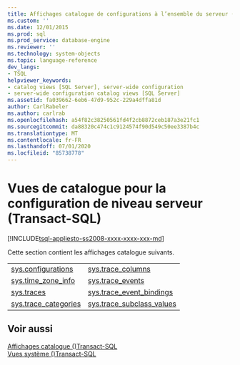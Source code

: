 ```yaml
---
title: Affichages catalogue de configurations à l’ensemble du serveur (Transact-SQL) | Microsoft Docs
ms.custom: ''
ms.date: 12/01/2015
ms.prod: sql
ms.prod_service: database-engine
ms.reviewer: ''
ms.technology: system-objects
ms.topic: language-reference
dev_langs:
- TSQL
helpviewer_keywords:
- catalog views [SQL Server], server-wide configuration
- server-wide configuration catalog views [SQL Server]
ms.assetid: fa039662-6eb6-47d9-952c-229a4dffa81d
author: CarlRabeler
ms.author: carlrab
ms.openlocfilehash: a54f82c38250561fd4f2cb8872ceb187a3e21fc1
ms.sourcegitcommit: da88320c474c1c9124574f90d549c50ee3387b4c
ms.translationtype: MT
ms.contentlocale: fr-FR
ms.lasthandoff: 07/01/2020
ms.locfileid: "85738778"
---
```

# <a name="server-wide-configuration-catalog-views-transact-sql"></a>Vues de catalogue pour la configuration de niveau serveur (Transact-SQL)
[!INCLUDE[tsql-appliesto-ss2008-xxxx-xxxx-xxx-md](../../includes/applies-to-version/sqlserver.md)]

  Cette section contient les affichages catalogue suivants.  
  
|||  
|-|-|  
|[sys.configurations](../../relational-databases/system-catalog-views/sys-configurations-transact-sql.md)|[sys.trace_columns](../../relational-databases/system-catalog-views/sys-trace-columns-transact-sql.md)|  
|[sys.time_zone_info](../../relational-databases/system-catalog-views/sys-time-zone-info-transact-sql.md)|[sys.trace_events](../../relational-databases/system-catalog-views/sys-trace-events-transact-sql.md)|  
|[sys.traces](../../relational-databases/system-catalog-views/sys-traces-transact-sql.md)|[sys.trace_event_bindings](../../relational-databases/system-catalog-views/sys-trace-event-bindings-transact-sql.md)|  
|[sys.trace_categories](../../relational-databases/system-catalog-views/sys-trace-categories-transact-sql.md)|[sys.trace_subclass_values](../../relational-databases/system-catalog-views/sys-trace-subclass-values-transact-sql.md)|  
  
## <a name="see-also"></a>Voir aussi  
 [Affichages catalogue &#40;&#41;Transact-SQL](../../relational-databases/system-catalog-views/catalog-views-transact-sql.md)   
 [Vues système &#40;&#41;Transact-SQL](https://msdn.microsoft.com/library/35a6161d-7f43-4e00-bcd3-3091f2015e90)  
  
  
